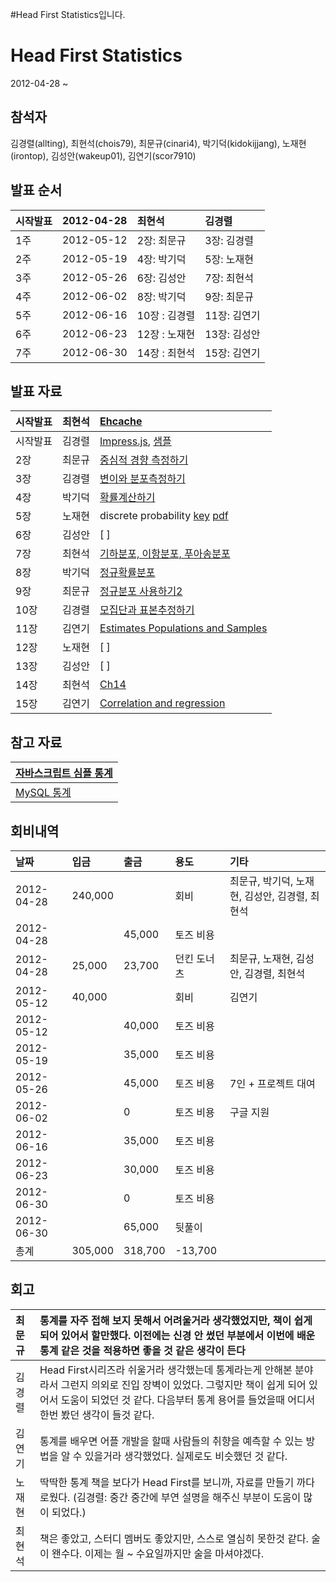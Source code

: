 #Head First Statistics입니다.

# Head First Statistics #

2012-04-28 ~

## 참석자 ##
김경렬(allting),
최현석(chois79),
최문규(cinari4),
박기덕(kidokijjang),
노재현(irontop),
김성안(wakeup01),
김연기(scor7910)


## 발표 순서 ##
| 시작발표 | 2012-04-28 | 최현석 | 김경렬 |
|:-----|:-----------|:----|:----|
| 1주   | 2012-05-12 | 2장: 최문규 | 3장: 김경렬 |
| 2주   | 2012-05-19 | 4장: 박기덕 | 5장: 노재현 |
| 3주   | 2012-05-26 | 6장: 김성안 | 7장: 최현석 |
| 4주   | 2012-06-02 | 8장: 박기덕 | 9장: 최문규 |
| 5주   | 2012-06-16 | 10장 : 김경렬 | 11장: 김연기 |
| 6주   | 2012-06-23 | 12장 : 노재현 | 13장: 김성안 |
| 7주   | 2012-06-30 | 14장 : 최현석 | 15장: 김연기 |



## 발표 자료 ##
| 시작발표 | 최현석 | [Ehcache](http://www.slideshare.net/HyeonSeokChoi/overview-of-the-ehcache) |
|:-----|:----|:---------------------------------------------------------------------------|
| 시작발표 | 김경렬 | [Impress.js](http://www.slideshare.net/allting/impress-js), [샘플](http://mindpt.com) |
| 2장   | 최문규 | [중심적 경향 측정하기](https://docs.google.com/presentation/d/1o9UNCXHS6VcmGIVvxKaoiaQRMCV6Vy90lEX-enDC7TU/present#slide=id.p) |
| 3장   | 김경렬 | [변이와 분포측정하기](http://www.slideshare.net/allting/hfsch3)                     |
| 4장   | 박기덕 | [확률계산하기 ](https://docs.google.com/presentation/d/1yxScnlFiO3_n7MZgkrwSEnH2sL1walruP7PDqyEfkDc/edit) |
| 5장   | 노재현 | discrete probability [key](http://bit.ly/LOZY9Q) [pdf](http://bit.ly/KJA5Bn) |
| 6장   | 김성안 | [ ]                                                                        |
| 7장   | 최현석 | [기하분포, 이항분포, 푸아송분포](http://www.slideshare.net/HyeonSeokChoi/head-first-statistics-ch7) |
| 8장   | 박기덕 | [정규확률분포 ](https://docs.google.com/presentation/d/1WqgAJDUHczn8b8kCNUIDsxHQ5fswi7qBMH6MpONgm3M/edit) |
| 9장   | 최문규 | [정규분포 사용하기2 ](https://docs.google.com/presentation/d/1HUhptdL3yfQii6x_Gg8Y3-nyhAQhOP_x6IxZiP9FIGk/present#slide=id.p) |
| 10장  | 김경렬 | [모집단과 표본추정하기 ](http://www.slideshare.net/allting/hfs-ch11)                 |
| 11장  | 김연기 | [Estimates Populations and Samples](http://images.slidesharecdn.com/headfirststatisticsch-11-120615181830-phpapp02/95/slide-1-728.jpg?1339802343) |
| 12장  | 노재현 | [ ]                                                                        |
| 13장  | 김성안 | [ ]                                                                        |
| 14장  | 최현석 | [Ch14 ](http://www.slideshare.net/HyeonSeokChoi/head-first-statistics14)   |
| 15장  | 김연기 | [Correlation and regression](http://images.slidesharecdn.com/headfirststatisticsch15-120629201754-phpapp01/95/slide-1-728.jpg?1341019108) |


## 참고 자료 ##
| [자바스크립트 심플 통계](http://macwright.org/2012/06/26/simple-statistics.html) |
|:-----------------------------------------------------------------------|
| [MySQL 통계](http://www.xarg.org/2012/07/statistical-functions-in-mysql/)|

## 회비내역 ##

| 날짜 | 입금 | 출금 | 용도 | 기타 |
|:---|:---|:---|:---|:---|
| 2012-04-28 | 240,000 |    | 회비 | 최문규, 박기덕, 노재현, 김성안, 김경렬, 최현석 |
| 2012-04-28 |    | 45,000| 토즈 비용 |    |
| 2012-04-28 | 25,000 | 23,700 | 던킨 도너츠 | 최문규, 노재현, 김성안, 김경렬, 최현석 |
| 2012-05-12 | 40,000 |    | 회비 | 김연기 |
| 2012-05-12 |    | 40,000 | 토즈 비용 |    |
| 2012-05-19 |    | 35,000 | 토즈 비용 |    |
| 2012-05-26 |    | 45,000 | 토즈 비용 | 7인 + 프로젝트 대여 |
| 2012-06-02 |    | 0  | 토즈 비용 | 구글 지원 |
| 2012-06-16 |    | 35,000 | 토즈 비용 |    |
| 2012-06-23 |    | 30,000 | 토즈 비용 |    |
| 2012-06-30 |    |  0 | 토즈 비용 |    |
| 2012-06-30 |    |  65,000 | 뒷풀이 |    |
| 총계 | 305,000 | 318,700 | -13,700 |    |


## 회고 ##

| 최문규 | 통계를 자주 접해 보지 못해서 어려울거라 생각했었지만, 책이 쉽게 되어 있어서 할만했다. 이전에는 신경 안 썼던 부분에서 이번에 배운 통계 같은 것을 적용하면 좋을 것 같은 생각이 든다|
|:----|:-------------------------------------------------------------------------------------------------------|
| 김경렬 | Head First시리즈라 쉬울거라 생각했는데 통계라는게 안해본 분야라서 그런지 의외로 진입 장벽이 있었다. 그렇지만 책이 쉽게 되어 있어서 도움이 되었던 것 같다. 다음부터 통계 용어를 들었을때 어디서 한번 봤던 생각이 들것 같다.|
| 김연기 | 통계를 배우면 어플 개발을 할때 사람들의 취향을 예측할 수 있는 방법을 알 수 있을거라 생각했었다. 실제로도 비슷했던 것 같다.                                |
| 노재현 | 딱딱한 통계 책을 보다가 Head First를 보니까, 자료를 만들기 까다로웠다. (김경렬: 중간 중간에 부연 설명을 해주신 부분이 도움이 많이 되었다.)                 |
| 최현석 | 책은 좋았고, 스터디 멤버도 좋았지만, 스스로 열심히 못한것 같다. 술이 왠수다. 이제는 월 ~ 수요일까지만 술을 마셔야겠다.                                 |